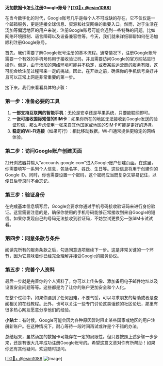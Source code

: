 **汤加数据卡怎么注册Google账号？[[TG💪+ @esim1088](https://t.me/s/esim1088)]**

在当今数字化的时代，Google账号几乎是每个人不可或缺的存在。它不仅仅是一个邮箱服务，更是连接全球信息、资源和社交网络的重要入口。然而，对于生活在汤加等偏远地区的用户来说，注册Google账号可能会遇到一些特殊的问题。比如网络环境限制、语言障碍以及设备兼容性等。今天，我们就来详细聊聊如何在汤加顺利注册Google账号。

首先，我们需要了解Google账号注册的基本流程。通常情况下，注册Google账号需要一个有效的手机号码用于接收验证码，并且需要访问Google的官方网站进行操作。但是，由于汤加的网络环境可能并不稳定，或者某些运营商的服务有限，这可能会给注册过程带来一定的挑战。因此，在开始之前，确保你的手机信号良好并且可以正常上网是非常重要的第一步。

接下来，我们来看看具体的步骤：

### 第一步：准备必要的工具

1. **一部支持互联网的智能手机**：无论是安卓还是苹果系统，只要能联网即可。
2. **一张可接收国际短信的SIM卡**：如果你所在的地区无法接收到Google发送的验证短信，那么考虑使用一张来自其他国家或地区的SIM卡可能是更好的选择。
3. **稳定的Wi-Fi连接**（如果可行）：相比移动数据，Wi-Fi通常提供更稳定的网络体验。

### 第二步：访问Google账户创建页面

打开浏览器并输入“accounts.google.com”进入Google账户创建页面。在这里，你需要填写一系列个人信息，包括名字、姓氏、生日等。这些信息将用于创建你的Google ID。同时，你也需要设置一个密码，这个密码应当既复杂又容易记住，以便日后登录时不会忘记。

### 第三步：验证身份

在完成基本信息填写后，Google会要求你通过手机号码接收验证码来进行身份验证。这里需要注意的是，确保你使用的手机号码能够正常接收到来自Google的短信。如果你发现自己的号码无法接收到验证码，不妨尝试更换另一张SIM卡试试看。

### 第四步：同意条款与条件

阅读完所有的服务条款之后，勾选同意选项继续下一步。这是非常关键的一个环节，因为它意味着你已经完全理解并接受Google的服务协议。

### 第五步：完善个人资料

最后一步就是完善你的个人资料了。你可以上传头像、添加备用电子邮件地址以及设置安全问题等等。这些都是为了让你的账户更加安全和个人化。

在整个过程中，如果你遇到了任何困难，不要气馁，可以寻求朋友的帮助或者是查阅相关的在线教程。此外，也可以关注一些专门讨论这类话题的社区论坛，那里有很多热心网友愿意分享他们的经验。

**小贴士**：有时候，Google可能会因为各种原因暂时阻止某些国家或地区的用户注册新账户。在这种情况下，耐心等待一段时间再试或许是个不错的办法。

总结起来，虽然汤加的数据卡可能存在一定的局限性，但只要按照上述步骤一步步来，还是有很大几率成功注册Google账号的。希望这篇文章对你有所帮助！如果你还有其他疑问，欢迎随时提问。

[[TG💪+ @esim1088](https://t.me/s/esim1088) ![Image](https://i.postimg.cc/4NQfJmqS/Snipaste-2025-05-13-00-14-12.png)]